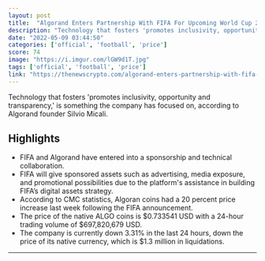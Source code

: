 ```yaml
---
layout: post
title:  "Algorand Enters Partnership With FIFA For Upcoming World Cup 2022"
description: "Technology that fosters 'promotes inclusivity, opportunity and transparency,' is something the company has focused on, according to Algorand founder Silvio Micali."
date: "2022-05-09 03:44:50"
categories: ['official', 'football', 'price']
score: 74
image: "https://i.imgur.com/lGW9d1T.jpg"
tags: ['official', 'football', 'price']
link: "https://thenewscrypto.com/algorand-enters-partnership-with-fifa-for-upcoming-world-cup-2022/"
---
```


Technology that fosters 'promotes inclusivity, opportunity and transparency,' is something the company has focused on, according to Algorand founder Silvio Micali.

## Highlights

- FIFA and Algorand have entered into a sponsorship and technical collaboration.
- FIFA will give sponsored assets such as advertising, media exposure, and promotional possibilities due to the platform's assistance in building FIFA’s digital assets strategy.
- According to CMC statistics, Algoran coins had a 20 percent price increase last week following the FIFA announcement.
- The price of the native ALGO coins is $0.733541 USD with a 24-hour trading volume of $697,820,679 USD.
- The company is currently down 3.31% in the last 24 hours, down the price of its native currency, which is $1.3 million in liquidations.

---

